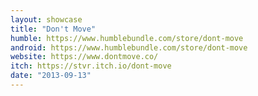 ```yaml
---
layout: showcase
title: "Don't Move"
humble: https://www.humblebundle.com/store/dont-move
android: https://www.humblebundle.com/store/dont-move
website: https://www.dontmove.co/
itch: https://stvr.itch.io/dont-move
date: "2013-09-13"
---
```

